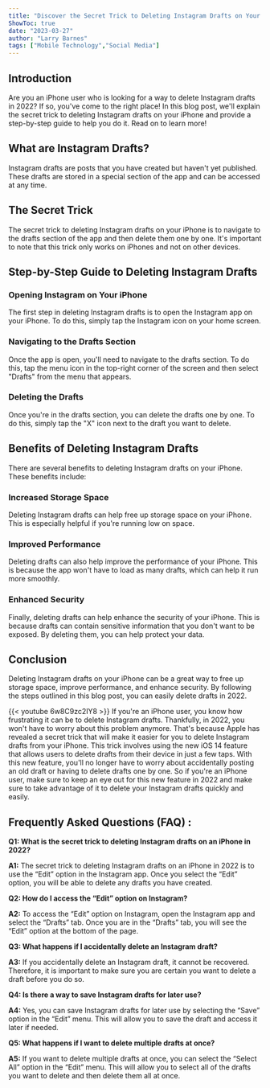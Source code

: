 ```yaml
---
title: "Discover the Secret Trick to Deleting Instagram Drafts on Your iPhone in 2022!"
ShowToc: true 
date: "2023-03-27"
author: "Larry Barnes" 
tags: ["Mobile Technology","Social Media"]
---
```

## Introduction
Are you an iPhone user who is looking for a way to delete Instagram drafts in 2022? If so, you've come to the right place! In this blog post, we'll explain the secret trick to deleting Instagram drafts on your iPhone and provide a step-by-step guide to help you do it. Read on to learn more!

## What are Instagram Drafts?
Instagram drafts are posts that you have created but haven't yet published. These drafts are stored in a special section of the app and can be accessed at any time.

## The Secret Trick
The secret trick to deleting Instagram drafts on your iPhone is to navigate to the drafts section of the app and then delete them one by one. It's important to note that this trick only works on iPhones and not on other devices.

## Step-by-Step Guide to Deleting Instagram Drafts

### Opening Instagram on Your iPhone
The first step in deleting Instagram drafts is to open the Instagram app on your iPhone. To do this, simply tap the Instagram icon on your home screen.

### Navigating to the Drafts Section
Once the app is open, you'll need to navigate to the drafts section. To do this, tap the menu icon in the top-right corner of the screen and then select "Drafts" from the menu that appears.

### Deleting the Drafts
Once you're in the drafts section, you can delete the drafts one by one. To do this, simply tap the "X" icon next to the draft you want to delete.

## Benefits of Deleting Instagram Drafts
There are several benefits to deleting Instagram drafts on your iPhone. These benefits include:

### Increased Storage Space
Deleting Instagram drafts can help free up storage space on your iPhone. This is especially helpful if you're running low on space.

### Improved Performance
Deleting drafts can also help improve the performance of your iPhone. This is because the app won't have to load as many drafts, which can help it run more smoothly.

### Enhanced Security
Finally, deleting drafts can help enhance the security of your iPhone. This is because drafts can contain sensitive information that you don't want to be exposed. By deleting them, you can help protect your data.

## Conclusion
Deleting Instagram drafts on your iPhone can be a great way to free up storage space, improve performance, and enhance security. By following the steps outlined in this blog post, you can easily delete drafts in 2022.

{{< youtube 6w8C9zc2IY8 >}} 
If you're an iPhone user, you know how frustrating it can be to delete Instagram drafts. Thankfully, in 2022, you won't have to worry about this problem anymore. That's because Apple has revealed a secret trick that will make it easier for you to delete Instagram drafts from your iPhone. This trick involves using the new iOS 14 feature that allows users to delete drafts from their device in just a few taps. With this new feature, you'll no longer have to worry about accidentally posting an old draft or having to delete drafts one by one. So if you're an iPhone user, make sure to keep an eye out for this new feature in 2022 and make sure to take advantage of it to delete your Instagram drafts quickly and easily.

## Frequently Asked Questions (FAQ) :
**Q1: What is the secret trick to deleting Instagram drafts on an iPhone in 2022?**

**A1:** The secret trick to deleting Instagram drafts on an iPhone in 2022 is to use the “Edit” option in the Instagram app. Once you select the “Edit” option, you will be able to delete any drafts you have created.

**Q2: How do I access the “Edit” option on Instagram?**

**A2:** To access the “Edit” option on Instagram, open the Instagram app and select the “Drafts” tab. Once you are in the “Drafts” tab, you will see the “Edit” option at the bottom of the page.

**Q3: What happens if I accidentally delete an Instagram draft?**

**A3:** If you accidentally delete an Instagram draft, it cannot be recovered. Therefore, it is important to make sure you are certain you want to delete a draft before you do so.

**Q4: Is there a way to save Instagram drafts for later use?**

**A4:** Yes, you can save Instagram drafts for later use by selecting the “Save” option in the “Edit” menu. This will allow you to save the draft and access it later if needed.

**Q5: What happens if I want to delete multiple drafts at once?**

**A5:** If you want to delete multiple drafts at once, you can select the “Select All” option in the “Edit” menu. This will allow you to select all of the drafts you want to delete and then delete them all at once.


